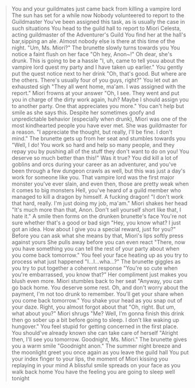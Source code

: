 >You and your guildmates just came back from killing a vampire lord
>The sun has set for a while now
>Nobody volunteered to report to the Guildmaster
>You've been assigned this task, as is usually the case in such situations
>You head to the guild hall to report to Miori Celesta, acting guildmaster of the Adventurer's Guild
>You find her at the hall's bar,sipping an ale. Almost nobody else is there at this time of the night.
"Um, Ms. Miori?"
>The brunette slowly turns towards you
>You notice a faint flush on her face
"Oh hey, Anon~!"
>Oh dear, she's drunk. This is going to be a hassle
"I, uh, came to tell youu about the vampire lord quest my party and I have taken up earlier."
>You gently put the quest notice next to her drink
"Oh, that's good. But where are the others. There's usually four of you guys, right?"
>You let out an exhausted sigh
"They all went home, ma'am. I was assigned with the report."
>Miori frowns at your answer
"Oh, I see. They went and put you in charge of the dirty work again, huh? Maybe I should assign you to another party. One that appreciates you more."
>You can't help but smile as she says this. Despite her sometimes goofy and unpredictable behavior (especially when drunk), Miori was one of the most kindhearted people you have ever met. She was guildmaster for a reason.
"I appreciate the thought, but really, I'll be fine. I don't mind."
>The brunette gets up from her seat and stumbles towards you
"Well, I do! You work so hard and help so many people, and they repay you by pushing all of the stuff they don't want to do on you! You deserve so much better than this!"
>Was it true? You did kill a lot of goblins and orcs during your career as an adventurer, and you've been through a few dungeon crawls as well, but this was just a day's work for someone like you.
>That vampire lord was the first major monster you've ever slain, and even then, those are pretty weak when it comes to big monsters
>Hell, you've heard of a guild member who managed to kill a dragon by himself. A fucking dragon!
"I don't work that hard, really. I'm just doing my job, ma'am."
>Miori shakes her head
"It's much more than that, Anon. Don't sell yourself short like that, I hate it."
>A smile then forms on the drunken brunette's face
>You're not sure whether that's a good or bad sign
"Hey, you know what? I just got an idea. How about I give you a special reward, just for you?"
>Before you can ask what she means by that, Miori's lips softly press against yours
>She pulls away before you can even react
"There, now you have something you can tell the rest of your party about when you come back tomorrow."
>You feel your face heating up as you try to process what just happened
"I...I...wha...?"
>The brunette giggles as you try to put together a coherent response
"You're so cute when you're embarrassed, you know that?"
>Her compliment just makes you blush even more. Miori stumbles back to her seat
"Anyway, you can go back home. You deserve some rest. Oh, and don't worry about the payment, I'm not too drunk to remember. You'll get your share when you come back tomorrow."
>You shake your head as you snap out of your daze. Right, you almost forgot about that
"Oh, right. But um, what about you?"
>Miori shrugs
"Me? Well, I'm gonna finish this drink then go sober up a bit before going to sleep. I don't like waking up hungover."
>You feel stupid for getting concerned in the first place. You should've already known she can take care of herself
"Alright then, I'll see you tomorrow. Goodnight, Ms. Miori."
>The brunette gives you a warm smile
"Goodnight anon."
>The summer night breeze and the moonlight greet you once again as you leave the guild hall
>You put your index finger to your lips, the moment of Miori kissing you replaying in your mind
>A blissful smile spreads on your face as you walk back home
>You have the feeling you are going to sleep well tonight